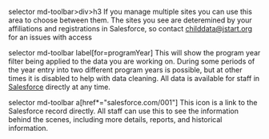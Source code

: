 selector md-toolbar>div>h3
If you manage multiple sites you can use this area to choose between them. The sites you see are deteremined by your affiliations and registrations in Salesforce, so contact [childdata@jstart.org](mailto:childdata@jstart.org) for an issues with access

selector md-toolbar label[for=programYear]
This will show the program year filter being applied to the data you are working on. During some periods of the year entry into two different program years is possible, but at other times it is disabled to help with data cleaning. All data is available for staff in [Salesforce](https://sf.jstart.org) directly at any time.

selector md-toolbar a[href*="salesforce.com/001"]
This icon is a link to the Salesforce record directly. All staff can use this to see the information behind the scenes, including more details, reports, and historical information.
